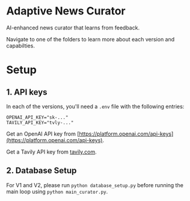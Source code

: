 # Adaptive News Curator

AI-enhanced news curator that learns from feedback.

Navigate to one of the folders to learn more about each version and capabilties.

# Setup

## 1. API keys

In each of the versions, you'll need a `.env` file with the following entries:

```
OPENAI_API_KEY="sk-..."
TAVILY_API_KEY="tvly-..."
```

Get an OpenAI API key from [https://platform.openai.com/api-keys](https://platform.openai.com/api-keys).

Get a Tavily API key from [tavily.com](https://tavily.com).

## 2. Database Setup
For V1 and V2, please run `python database_setup.py` before running the main loop using `python main_curator.py`.